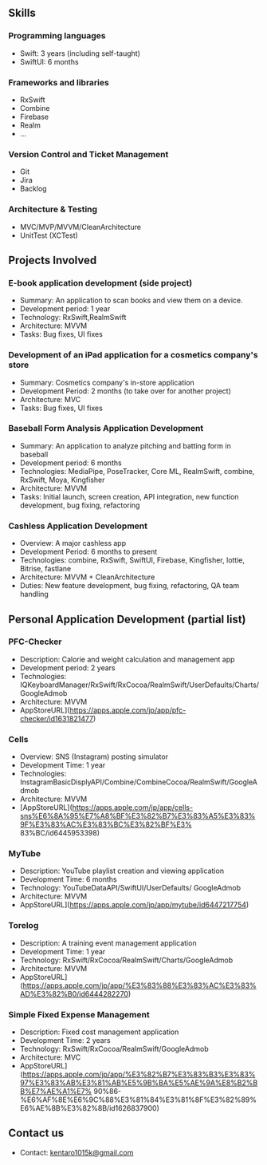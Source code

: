 ## Skills

### Programming languages
- Swift: 3 years (including self-taught)
- SwiftUI: 6 months
  
### Frameworks and libraries
- RxSwift
- Combine
- Firebase
- Realm
- ...

### Version Control and Ticket Management
- Git
- Jira
- Backlog

### Architecture & Testing
- MVC/MVP/MVVM/CleanArchitecture
- UnitTest (XCTest)

## Projects Involved

### E-book application development (side project)
- Summary: An application to scan books and view them on a device.
- Development period: 1 year
- Technology: RxSwift,RealmSwift
- Architecture: MVVM
- Tasks: Bug fixes, UI fixes

### Development of an iPad application for a cosmetics company's store
- Summary: Cosmetics company's in-store application
- Development Period: 2 months (to take over for another project)
- Architecture: MVC
- Tasks: Bug fixes, UI fixes

### Baseball Form Analysis Application Development
- Summary: An application to analyze pitching and batting form in baseball
- Development period: 6 months
- Technologies: MediaPipe, PoseTracker, Core ML, RealmSwift, combine, RxSwift, Moya, Kingfisher
- Architecture: MVVM
- Tasks: Initial launch, screen creation, API integration, new function development, bug fixing, refactoring

### Cashless Application Development
- Overview: A major cashless app
- Development Period: 6 months to present
- Technologies: combine, RxSwift, SwiftUI, Firebase, Kingfisher, lottie, Bitrise, fastlane
- Architecture: MVVM + CleanArchitecture
- Duties: New feature development, bug fixing, refactoring, QA team handling

## Personal Application Development (partial list)

### PFC-Checker
- Description: Calorie and weight calculation and management app
- Development period: 2 years
- Technologies: IQKeyboardManager/RxSwift/RxCocoa/RealmSwift/UserDefaults/Charts/GoogleAdmob
- Architecture: MVVM
- AppStoreURL](https://apps.apple.com/jp/app/pfc-checker/id1631821477)

### Cells
- Overview: SNS (Instagram) posting simulator
- Development Time: 1 year
- Technologies: InstagramBasicDisplyAPI/Combine/CombineCocoa/RealmSwift/GoogleAdmob
- Architecture: MVVM
- [AppStoreURL](https://apps.apple.com/jp/app/cells-sns%E6%8A%95%E7%A8%BF%E3%82%B7%E3%83%A5%E3%83%9F%E3%83%AC%E3%83%BC%E3%82%BF%E3% 83%BC/id6445953398)

### MyTube
- Description: YouTube playlist creation and viewing application
- Development Time: 6 months
- Technology: YouTubeDataAPI/SwiftUI/UserDefaults/ GoogleAdmob
- Architecture: MVVM
- AppStoreURL](https://apps.apple.com/jp/app/mytube/id6447217754)

### Torelog
- Description: A training event management application
- Development Time: 1 year
- Technology: RxSwift/RxCocoa/RealmSwift/Charts/GoogleAdmob
- Architecture: MVVM
- AppStoreURL](https://apps.apple.com/jp/app/%E3%83%88%E3%83%AC%E3%83%AD%E3%82%B0/id6444282270)

### Simple Fixed Expense Management
- Description: Fixed cost management application
- Development Time: 2 years
- Technology: RxSwift/RxCocoa/RealmSwift/GoogleAdmob
- Architecture: MVC
- AppStoreURL](https://apps.apple.com/jp/app/%E3%82%B7%E3%83%B3%E3%83%97%E3%83%AB%E3%81%AB%E5%9B%BA%E5%AE%9A%E8%B2%BB%E7%AE%A1%E7% 90%86-%E6%AF%8E%E6%9C%88%E3%81%84%E3%81%8F%E3%82%89%E6%AE%8B%E3%82%8B/id1626837900)


## Contact us
- Contact: kentaro1015k@gmail.com
